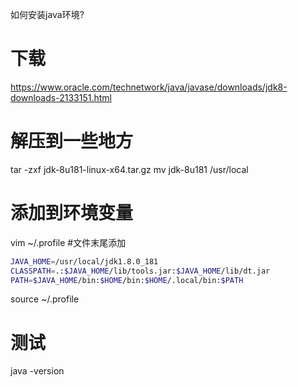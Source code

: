 如何安装java环境?

# 下载
https://www.oracle.com/technetwork/java/javase/downloads/jdk8-downloads-2133151.html

# 解压到一些地方
tar -zxf jdk-8u181-linux-x64.tar.gz
mv jdk-8u181 /usr/local

# 添加到环境变量
vim ~/.profile #文件末尾添加
```bash
JAVA_HOME=/usr/local/jdk1.8.0_181
CLASSPATH=.:$JAVA_HOME/lib/tools.jar:$JAVA_HOME/lib/dt.jar
PATH=$JAVA_HOME/bin:$HOME/bin:$HOME/.local/bin:$PATH
```

source ~/.profile


# 测试
java -version
